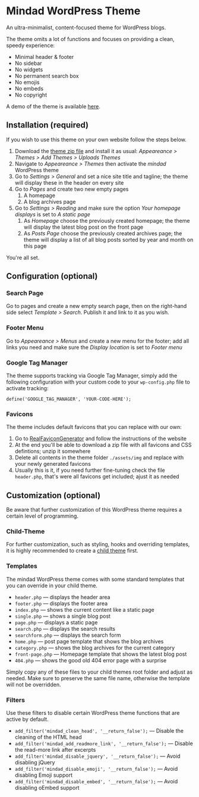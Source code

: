 # Mindad WordPress Theme
An ultra-minimalist, content-focused theme for WordPress blogs.

The theme omits a lot of functions and focuses on providing a clean, speedy experience:

- Minimal header & footer
- No sidebar
- No widgets
- No permanent search box
- No emojis
- No embeds
- No copyright

A demo of the theme is available [here](https://mindad.ch).

## Installation (required)
If you wish to use this theme on your own website follow the steps below.
1. Download the [theme zip file](https://mindad.ch/theme.zip) and install it as usual:
 _Appeareance > Themes > Add Themes > Uploads Themes_
2. Navigate to _Appeareance > Themes_ then activate the _mindad_ WordPress theme
3. Go to _Settings > General_ and set a nice site title and tagline; the theme will display these in the header on every site
4. Go to _Pages_ and create two new empty pages
   1. A homepage
   2. A blog archives page
5. Go to _Settings > Reading_ and make sure the option _Your homepage displays_ is set to _A static page_
   1. As _Homepage_ choose the previously created homepage; the theme will display the latest blog post on the front page
   2. As _Posts Page_ choose the previously created archives page; the theme will display a list of all blog posts sorted by year and month on this page

 You're all set.

## Configuration (optional)
### Search Page
Go to pages and create a new empty search page, then on the right-hand side select _Template > Search_. Publish it and link to it as you wish.

### Footer Menu
Go to _Appeareance > Menus_ and create a new menu for the footer; add all links you need and make sure the _Display location_ is set to _Footer menu_

### Google Tag Manager
The theme supports tracking via Google Tag Manager, simply add the following configuration with your custom code to your `wp-config.php` file to activate tracking:

```
define('GOOGLE_TAG_MANAGER', 'YOUR-CODE-HERE');
```

### Favicons
The theme includes default favicons that you can replace with our own:
1. Go to [RealFaviconGenerator](https://realfavicongenerator.net/) and follow the instructions of the website
2. At the end you'll be able to download a zip file with all favicons and CSS defintions; unzip it somewhere
3. Delete all contents in the theme folder `./assets/img` and replace with your newly generated favicons
4. Usually this is it, if you need further fine-tuning check the file `header.php`, that's were all favicons get included; ajust it as needed


## Customization (optional)
Be aware that further customization of this WordPress theme requires a certain level of programming.

### Child-Theme
For further customization, such as styling, hooks and overriding templates, it is highly recommended to create a [child theme](https://codex.wordpress.org/Child_Themes) first.

### Templates
The mindad WordPress theme comes with some standard templates that you can override in your child theme.

- `header.php` — displays the header area
- `footer.php` — displays the footer area
- `index.php` — shows the current content like a static page
- `single.php` — shows a single blog post
- `page.php` — displays a static page
- `search.php` — displays the search results
- `searchform.php` — displays the search form
- `home.php` — post page template that shows the blog archives
- `category.php` — shows the blog archives for the current category
- `front-page.php` — Homepage template that shows the latest blog post
- `404.php` — shows the good old 404 error page with a surprise

Simply copy any of these files to your child themes root folder and adjust as needed. Make sure to preserve the same file name, otherwise the template will not be overridden.

### Filters
Use these filters to disable certain WordPress theme functions that are active by default.

- `add_filter('mindad_clean_head', '__return_false');` — Disable the cleaning of the HTML head
- `add_filter('mindad_add_readmore_link', '__return_false');` — Disable the read-more link after excerpts
- `add_filter('mindad_disable_jquery', '__return_false');` — Avoid disabling jQuery
- `add_filter('mindad_disable_emoji', '__return_false');` — Avoid disabling Emoji support
- `add_filter('mindad_disable_embed', '__return_false');` — Avoid disabling oEmbed support